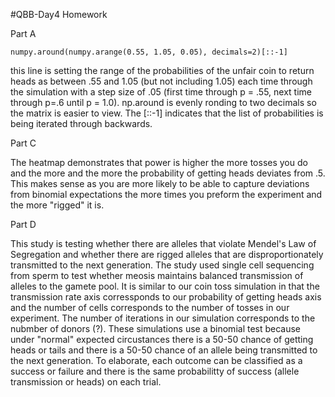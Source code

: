 #QBB-Day4 Homework

Part A
```
numpy.around(numpy.arange(0.55, 1.05, 0.05), decimals=2)[::-1] 
```
this line is setting the range of the probabilities of the unfair coin to return heads as between .55 and 1.05 (but not including 1.05) each time through the simulation with a step size of .05 (first time through p = .55, next time through p=.6 until p = 1.0). np.around is evenly ronding to two decimals so the matrix is easier to view. The [::-1] indicates that the list of probabilities is being iterated through backwards. 

Part C

The heatmap demonstrates that power is higher the more tosses you do and the more and the more the probability of getting heads deviates from .5. This makes sense as you are more likely to be able to capture deviations from binomial expectations the more times you preform the experiment and the more "rigged" it is. 
 
Part D

This study is testing whether there are alleles that violate Mendel's Law of Segregation and whether there are rigged alleles that are disproportionately transmitted to the next generation. The study used single cell sequencing from sperm to test whether meosis maintains balanced transmission of alleles to the gamete pool. It is similar to our coin toss simulation in that the transmission rate axis corressponds to our probability of getting heads axis and the number of cells corresponds to the number of tosses in our experiment. The number of iterations in our simulation corresponds to the nubmber of donors (?). These simulations use a binomial test because under "normal" expected circustances there is a 50-50 chance of getting heads or tails and there is a 50-50 chance of an allele being transmitted to the next generation. To elaborate, each outcome can be classified as a success or failure and there is the same probabilitty of success (allele transmission or heads) on each trial. 

